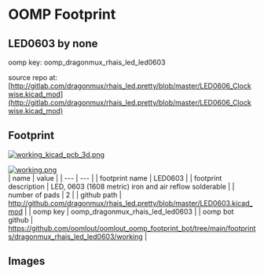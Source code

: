 # OOMP Footprint  
## LED0603  by none  
  
oomp key: oomp_dragonmux_rhais_led_led0603  
  
source repo at: [http://gitlab.com/dragonmux/rhais_led.pretty/blob/master/LED0606_Clockwise.kicad_mod](http://gitlab.com/dragonmux/rhais_led.pretty/blob/master/LED0606_Clockwise.kicad_mod)  
## Footprint  
  
[![working_kicad_pcb_3d.png](working_kicad_pcb_3d_600.png)](working_kicad_pcb_3d.png)  
  
[![working.png](working_600.png)](working.png)  
| name | value | 
| --- | --- | 
| footprint name | LED0603 | 
| footprint description | LED, 0603 (1608 metric) iron and air reflow solderable | 
| number of pads | 2 | 
| github path | http://github.com/dragonmux/rhais_led.pretty/blob/master/LED0603.kicad_mod | 
| oomp key | oomp_dragonmux_rhais_led_led0603 | 
| oomp bot github | https://github.com/oomlout/oomlout_oomp_footprint_bot/tree/main/footprints/dragonmux_rhais_led_led0603/working | 
## Images  
